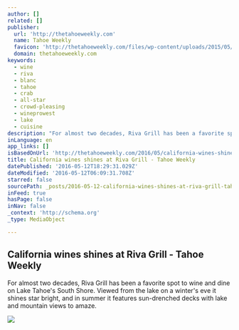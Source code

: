 ```yaml
---
author: []
related: []
publisher:
  url: 'http://thetahoeweekly.com'
  name: Tahoe Weekly
  favicon: 'http://thetahoeweekly.com/files/wp-content/uploads/2015/05/Favicon.jpg'
  domain: thetahoeweekly.com
keywords:
  - wine
  - riva
  - blanc
  - tahoe
  - crab
  - all-star
  - crowd-pleasing
  - wineprowest
  - lake
  - cuisine
description: "For almost two decades, Riva Grill has been a favorite spot to wine and dine on Lake Tahoe's South Shore. Viewed from the lake on a winter's eve it shines star bright, and in summer it features sun-drenched decks with lake and mountain views to amaze."
inLanguage: en
app_links: []
isBasedOnUrl: 'http://thetahoeweekly.com/2016/05/california-wines-shines-riva-grill/'
title: California wines shines at Riva Grill - Tahoe Weekly
datePublished: '2016-05-12T18:29:31.029Z'
dateModified: '2016-05-12T06:09:31.708Z'
starred: false
sourcePath: _posts/2016-05-12-california-wines-shines-at-riva-grill-tahoe-weekly.md
inFeed: true
hasPage: false
inNav: false
_context: 'http://schema.org'
_type: MediaObject

---
```

<article style=""><h1>California wines shines at Riva Grill - Tahoe Weekly</h1><p>For almost two decades, Riva Grill has been a favorite spot to wine and dine on Lake Tahoe's South Shore. Viewed from the lake on a winter's eve it shines star bright, and in summer it features sun-drenched decks with lake and mountain views to amaze.</p><img src="http://thetahoeweekly.com/files/wp-content/uploads/2016/05/051216-Wine_CrabChileRelleno.jpg" /></article>